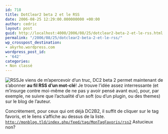 ```yaml
---
id: 718
title: DotClear2 beta 2 et le RSS
date: 2006-08-25 12:29:00.000000000 +00:00
author: cedric
layout: post
guid: http://localhost:4000/2006/08/25/dotclear2-beta-2-et-le-rss.html
permalink: "/2006/08/25/dotclear2-beta-2-et-le-rss/"
wp_crosspost_destination:
- akyrho.wordpress.com
wordpress_post_id:
- '642'
categories:
- Non classé
---
```

![RSS](/images/images/rss-medium.jpg)Je viens de m’apercevoir d’un truc, DC2 beta 2 permet maintenant de s’abonner **au fil RSS d’un mot-clé**! Je trouve l’idée assez interressante (et m’insurge contre moi-même de ne pas y avoir pensé avant eux), pour, par exemple, ne suivre que l’actualité d’un soft (ou d’un plugin, ou des themes) sur le blog de l’auteur.

Concrètement, pour ceux qui ont déjà DC2B2, il suffit de cliquer sur le tag favoris, et le liens s’affiche au dessus de la liste. <code class="highlighter-rouge">http://monblog.tld/index.php/feed/tag/MonTagFavoris/rss2</code> Astucieux non?